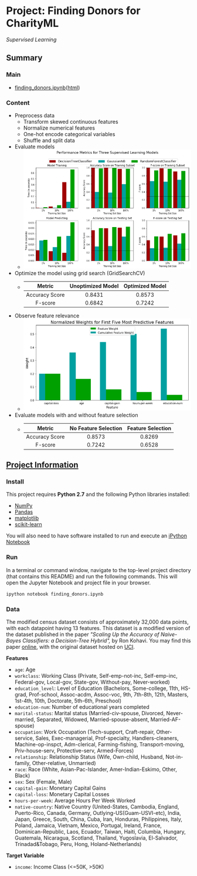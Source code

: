 
# Project: Finding Donors for CharityML
*Supervised Learning*

## Summary
### Main
- [finding_donors.ipynb](finding_donors.ipynb)([html](others/finding_donors.html))

### Content
- Preprocess data
  - Transform skewed continuous features
  - Normalize numerical features
  - One-hot encode categorical variables
  - Shuffle and split data
- Evaluate models
  - ![1-Evaluate-models.png](others\images\1-Evaluate-models.png)
- Optimize the model using  grid search (GridSearchCV)
  - |     Metric     | Unoptimized Model | Optimized Model |
    | :------------: | :---------------: | :-------------: |
    | Accuracy Score |      0.8431       |     0.8573      |
    | F-score        |      0.6842       |     0.7242      |
- Observe feature relevance
  - ![2-Observe-feature-relevance.png](others\images\2-Observe-feature-relevance.png)
- Evaluate models with and without feature selection
  - |     Metric     |No Feature Selection|Feature Selection|
    | :------------: | :----------------: | :-------------: |
    | Accuracy Score |       0.8573       |     0.8269      |
    | F-score        |       0.7242       |     0.6528      |

## [Project Information](others/project_description.md)
### Install
This project requires **Python 2.7** and the following Python libraries installed:

- [NumPy](http://www.numpy.org/)
- [Pandas](http://pandas.pydata.org)
- [matplotlib](http://matplotlib.org/)
- [scikit-learn](http://scikit-learn.org/stable/)

You will also need to have software installed to run and execute an [iPython Notebook](http://ipython.org/notebook.html)

### Run
In a terminal or command window, navigate to the top-level project  directory (that contains this README) and run the following commands.  This will open the Jupyter Notebook and project file in your browser. 
```bash
ipython notebook finding_donors.ipynb
```

### Data
The modified census dataset consists of approximately 32,000 data points, with each datapoint having 13 features. This dataset is a modified version of the dataset published in the paper *"Scaling Up the Accuracy of Naive-Bayes Classifiers: a Decision-Tree Hybrid",* by Ron Kohavi. You may find this paper [online](https://www.aaai.org/Papers/KDD/1996/KDD96-033.pdf), with the original dataset hosted on [UCI](https://archive.ics.uci.edu/ml/datasets/Census+Income).

**Features**
- `age`: Age
- `workclass`: Working Class (Private, Self-emp-not-inc, Self-emp-inc, Federal-gov, Local-gov, State-gov, Without-pay, Never-worked)
- `education_level`: Level of Education (Bachelors, Some-college, 11th, HS-grad, Prof-school, Assoc-acdm, Assoc-voc, 9th, 7th-8th, 12th, Masters, 1st-4th, 10th, Doctorate, 5th-6th, Preschool)
- `education-num`: Number of educational years completed
- `marital-status`: Marital status (Married-civ-spouse, Divorced, Never-married, Separated, Widowed, Married-spouse-absent, Married-AF-spouse)
- `occupation`: Work Occupation (Tech-support, Craft-repair, Other-service, Sales, Exec-managerial, Prof-specialty, Handlers-cleaners, Machine-op-inspct, Adm-clerical, Farming-fishing, Transport-moving, Priv-house-serv, Protective-serv, Armed-Forces)
- `relationship`: Relationship Status (Wife, Own-child, Husband, Not-in-family, Other-relative, Unmarried)
- `race`: Race (White, Asian-Pac-Islander, Amer-Indian-Eskimo, Other, Black)
- `sex`: Sex (Female, Male)
- `capital-gain`: Monetary Capital Gains
- `capital-loss`: Monetary Capital Losses
- `hours-per-week`: Average Hours Per Week Worked
- `native-country`: Native Country (United-States, Cambodia, England, Puerto-Rico, Canada, Germany, Outlying-US(Guam-USVI-etc), India, Japan, Greece, South, China, Cuba, Iran, Honduras, Philippines, Italy, Poland, Jamaica, Vietnam, Mexico, Portugal, Ireland, France, Dominican-Republic, Laos, Ecuador, Taiwan, Haiti, Columbia, Hungary, Guatemala, Nicaragua, Scotland, Thailand, Yugoslavia, El-Salvador, Trinadad&Tobago, Peru, Hong, Holand-Netherlands)

**Target Variable**
- `income`: Income Class (<=50K, >50K)